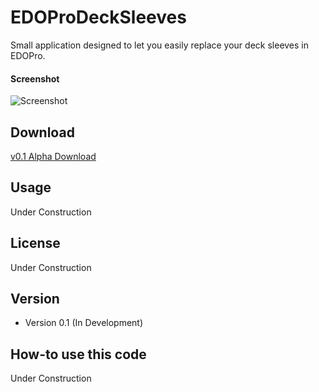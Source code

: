 # EDOProDeckSleeves
Small application designed to let you easily replace your deck sleeves in EDOPro.

#### Screenshot
![Screenshot](https://i.imgur.com/bbKWt2f.png)

## Download
[v0.1 Alpha Download](https://github.com/nixuno/EDOProDeckSleeves/releases/download/v0.1-alpha/EDOProSleeves.zip)

## Usage
Under Construction

## License 
Under Construction

## Version 
* Version 0.1 (In Development)

## How-to use this code
Under Construction
